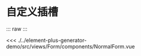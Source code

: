 <script setup>
import NormalForm from './../../../element-plus-generator-demo/src/views/Form/components/NormalForm.vue'
</script>

# 自定义插槽

<div class="code">

::: raw
<NormalForm/>
:::

<<< ./../element-plus-generator-demo/src/views/Form/components/NormalForm.vue

</div>